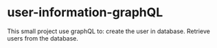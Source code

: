 # user-information-graphQL

This small project use graphQL to:
create the user in database.
Retrieve users from the database. 
